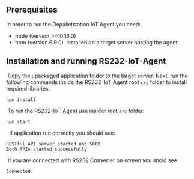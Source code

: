 ## Prerequisites
In order to run the Depalletization IoT Agent you need:
* node (version >=10.16.0)
* npm (version 6.9.0)
​
installed on a target server hosting the agent. 
​
## Installation and running RS232-IoT-Agent
​
Copy the upackaged application folder to the target server. Next, run the following commands inside the RS232-IoT-Agent root `src` folder to install required libraries:
​
```
npm install
```
​
To run the RS232-IoT-Agent use insider root `src` folder:
​
```
npm start
```
​
​
If application run correctly you should see:
```
RESTful API server started on: 5000
Both APIs started successfully
```
​
If you are connected with RS232 Converter on screen you shold see:
​
```
Connected
```
